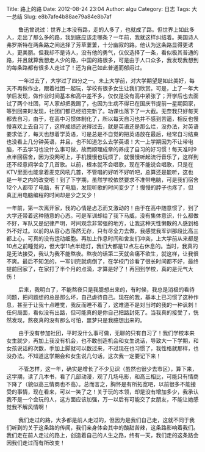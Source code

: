 Title: 路上的路
Date: 2012-08-24 23:04
Author: algu
Category: 日志
Tags: 大一总结
Slug: e8b7afe4b88ae79a84e8b7af

<div>

       
鲁迅曾说过：世界上本没有路，走的人多了，也就成了路。但世界上如此多人，走出了那么多的路，我到底应该走哪条？一年前，我就这样纠结着。美国诗人弗罗斯特在两条路之间选择了芳草萋萋，十分幽寂的路。他认为这条路显得更诱人，更美丽。但我却不是诗人，没有他的勇气，仅仅选择了一条，看似极其普通的路，并且就算我想走人少的路，中国的路很多，可是由于人口众多，我发现我想到的每条路都有很多人走过了！还为自己如此普通而郁闷过。

</div>

<div>

        一年过去了，大学过了四分之一。未上大学前，对大学期望是如此美好，每天不再做作业，跟着社团一起玩，学校有很多女生让我们欣赏。可是，上了一年大学后发现，做作业时间基本和高中差不多，仅仅是没有高中紧张了；开学后也去面试了两个社团，可人家却把我踢了，也因为生病不得已在国庆节提前一星期回家，等到回来时发现，社团们都已经招完新了。功课也落下了一大截。无奈我只好每天都去自习，由于，在高中习惯体制化了，所以每天自习也并不感到苦逼，相反也慢慢喜欢上去自习了，这样成绩还说得过去，就是英语还是那么烂，没办法，对英语要求低了，每天也想着学英语，可是总是不自觉的把英语放在最后，经常自习结束也没看上几分钟英语，并且，也不知道怎么去学英语！大一上学期因为不让带电脑，不去学习也没什么事可做，故而顺理成章的养成了自习的好习惯！每天准时9点半回宿舍，因为没网可上，手机慢慢也玩烦了，就慢慢听起流行音乐了，这样到还不经意间学会了几首歌。以前，根本就不会唱歌，现在不能说会唱歌，只是在KTV里面也能拿着麦克风吼几首，不管唱的好听不好听吧，总算还是能听，这也是一年之内的改变吧！到了下学期，虽然学校依然要求不准带电脑，可是我们宿舍12个人都带了电脑，有了电脑，发现听歌的时间变少了！慢慢的脖子也疼了，但真正用电脑编程的时间却是少之又少！

</div>

<div>

<div>

一年前，第一次离开家，我的心情是忐忑而又激动的！由于在高中随意惯了，到了大学还带着这种随意的心态。可是军训却给了我下马威，没有集体意识，什么都做不好，军队又是纪律严明，时间观念非常强的地方，让我这种天性懒散的人感到格外不好过。以前的从容心态荡然无存，只有尽全力去做，我感觉我军训那段比高三都上心，可真的没有运动细胞。再加上作息时间和舍友们冲突，上大学前从来都是10点之前睡觉的，但大学11点半熄灯，我们大都是12点左右休息的。当时，我真的是无法接受，我认为我不能熬夜。熬夜的话第二天就会痛不欲生，就这样，让我很不爽。最后不知怎的，一军训完就病倒了，在学校门诊看了很长时间都不好，最终提前回家了，在家打了半个月的点滴，才算是好了！再回到学校，真的是元气大伤！

</div>

<div>

        后来，我明白了，不能熬夜只是我臆想出来的，有时候，我总是消极的看待问题，把问题想的总是那么坏，自己虐待自己。现在的我，基本上已习惯了这种作息，甚至于让我十点睡觉，我反而睡不着了，这难道不是对当时的我的一种讽刺！任何局面，看似没有出路，但可能真的是你自己把路封死了。当我真的接受了，恍然发现，熬夜真的没有那么可怕，噩梦只是我臆想出来的。

</div>

<div>

        由于没有参加社团，平时没什么事可做，无聊的只有自习了！我们学校本来女生就少，再加上我没有机会，也不敢创造机会和女生说话，导致大一下学期，和女孩说话的次数，手加上脚就可以数过来，不过现在也习惯了，我性格就那样，也没办法。不知道这学期会和女生说几句话，这次我一定要记下来！

</div>

<div>

        不管怎样，这一年，确实是增长了不少见识（虽然也很少去市区），算下来，这学期，读了几本书，看了几部动漫，观了几场电影，和高三相比，可能只有情商下降了（貌似高三情商也不高）。总而言之，胸怀是有所拓宽吧，以前很多不能接受的事情，现在看来，可以一笑了之！关于玩的本领，却是没有增加多少，我承认我不是一个会玩的人，这方面应该加强，万一以后有可能交了女朋友，不能让她感觉我不解风情啊！

</div>

<div>

        我们走过的路，大多都是前人走过的，但因为是我们自己走，这就不同于我们听到的关于这条路的传闻，我们亲身体会其中的酸甜苦辣，这条路影响着我们。我们走在前人走过的路上，创造着自己的人生之路，终有一天，我们走的这条路会因我们走过而有所改变！

</div>

</div>
